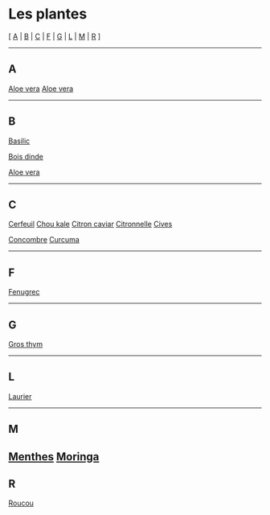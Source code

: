 # Les plantes

[ [A](#A) | [B](#B) | [C](#C) | [F](#F) | [G](#G) | [L](#L) | [M](#M) | [R](#R) ]

---

## A

[Aloe vera](plantes/aloe-vera.md)
[Aloe vera](plantes/atoumo.md)

---

## B

[Basilic](plantes/basilic.md)

[Bois dinde](plantes/bois-dinde.md)

[Aloe vera](plantes/brisee.md)

---

## C

[Cerfeuil](plantes/cerfeuil.md)
[Chou kale](plantes/chou-kale.md)
[Citron caviar](plantes/citron-caviar.md)
[Citronnelle](plantes/citronnelle.md)
[Cives](plantes/cives.md)

[Concombre](plantes/concombre.md)
[Curcuma](plantes/curcuma.md)

---

## F

[Fenugrec](plantes/fenugrec.md)

---

## G

[Gros thym](plantes/gros-thym.md)

---

## L

[Laurier](plantes/laurier.md)

---

## M

[Menthes](plantes/menthes.md)
[Moringa](plantes/moringa.md)
--

## R

[Roucou](plantes/roucou.md)
